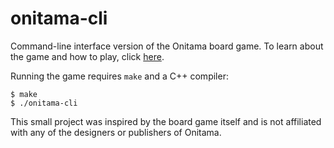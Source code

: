 # onitama-cli

Command-line interface version of the Onitama board game.
To learn about the game and how to play, click [here](http://www.arcanewonders.com/game/onitama/).

Running the game requires `make` and a C++ compiler:

```
$ make
$ ./onitama-cli
```

This small project was inspired by the board game itself and is not affiliated with any of the designers or publishers of Onitama.
